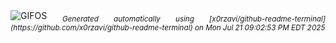 <div align="justify">
<picture>
    <source media="(prefers-color-scheme: dark)" srcset="https://i.ibb.co/HTTXtjRv/output-gif.gif">
    <source media="(prefers-color-scheme: light)" srcset="https://i.ibb.co/HTTXtjRv/output-gif.gif">
    <img alt="GIFOS" src="https://i.ibb.co/HTTXtjRv/output-gif.gif">
</picture>
<sub><i>Generated automatically using [x0rzavi/github-readme-terminal](https://github.com/x0rzavi/github-readme-terminal) on Mon Jul 21 09:02:53 PM EDT 2025</i></sub>
</div>

<!--  -->